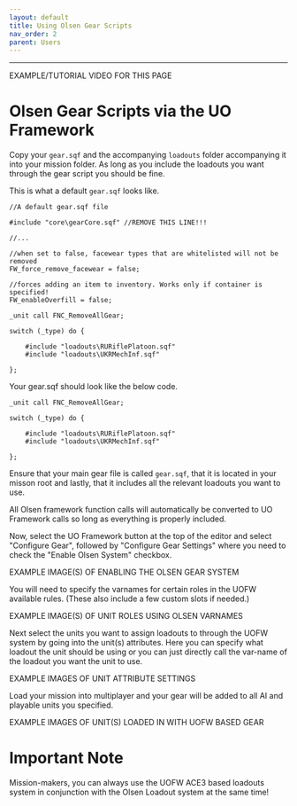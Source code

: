 ```yaml
---
layout: default
title: Using Olsen Gear Scripts
nav_order: 2
parent: Users
---
```


---

EXAMPLE/TUTORIAL VIDEO FOR THIS PAGE

<!-- Should video be at the top or the bottom of the page(s) ? -->

# Olsen Gear Scripts via the UO Framework

Copy your ``gear.sqf`` and the accompanying ``loadouts`` folder accompanying it into your mission folder. As long as you include the loadouts you want through the gear script you should be fine.

This is what a default ``gear.sqf`` looks like.

```
//A default gear.sqf file

#include "core\gearCore.sqf" //REMOVE THIS LINE!!!

//...

//when set to false, facewear types that are whitelisted will not be removed
FW_force_remove_facewear = false;

//forces adding an item to inventory. Works only if container is specified!
FW_enableOverfill = false;

_unit call FNC_RemoveAllGear;

switch (_type) do {

	#include "loadouts\RURiflePlatoon.sqf"
	#include "loadouts\UKRMechInf.sqf"

};
```

Your gear.sqf should look like the below code.

```
_unit call FNC_RemoveAllGear;

switch (_type) do {

	#include "loadouts\RURiflePlatoon.sqf"
	#include "loadouts\UKRMechInf.sqf"

};
```

Ensure that your main gear file is called ``gear.sqf``, that it is located in your misson root and lastly, that it includes all the relevant loadouts you want to use.

All Olsen framework function calls will automatically be converted to UO Framework calls so long as everything is properly included.

Now, select the UO Framework button at the top of the editor and select "Configure Gear", followed by "Configure Gear Settings" where you need to check the "Enable Olsen System" checkbox.

EXAMPLE IMAGE(S) OF ENABLING THE OLSEN GEAR SYSTEM

You will need to specify the varnames for certain roles in the UOFW available rules. (These also include a few custom slots if needed.)

EXAMPLE IMAGE(S) OF UNIT ROLES USING OLSEN VARNAMES

Next select the units you want to assign loadouts to through the UOFW system by going into the unit(s) attributes. Here you can specify what loadout the unit should be using or you can just directly call the var-name of the loadout you want the unit to use.

EXAMPLE IMAGES OF UNIT ATTRIBUTE SETTINGS

Load your mission into multiplayer and your gear will be added to all AI and playable units you specified.

EXAMPLE IMAGES OF UNIT(S) LOADED IN WITH UOFW BASED GEAR

# Important Note
Mission-makers, you can always use the UOFW ACE3 based loadouts system in conjunction with the Olsen Loadout system at the same time!
